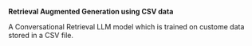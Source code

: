 **Retrieval Augmented Generation using CSV data**

A Conversational Retrieval LLM model which is trained on custome data stored in a CSV file.
